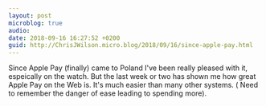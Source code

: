 ```yaml
---
layout: post
microblog: true
audio: 
date: 2018-09-16 16:27:52 +0200
guid: http://ChrisJWilson.micro.blog/2018/09/16/since-apple-pay.html
---
```

Since Apple Pay (finally) came to Poland I've been really pleased with it, espeically on the watch. But the last week or two has shown me how great Apple Pay on the Web is. It's much easier than many other systems. ( Need to remember the danger of ease leading to spending more).
